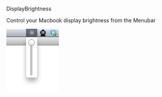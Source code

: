 DisplayBrightness

Control your Macbook display brightness from the Menubar

![screenshot](screenshot.jpg)